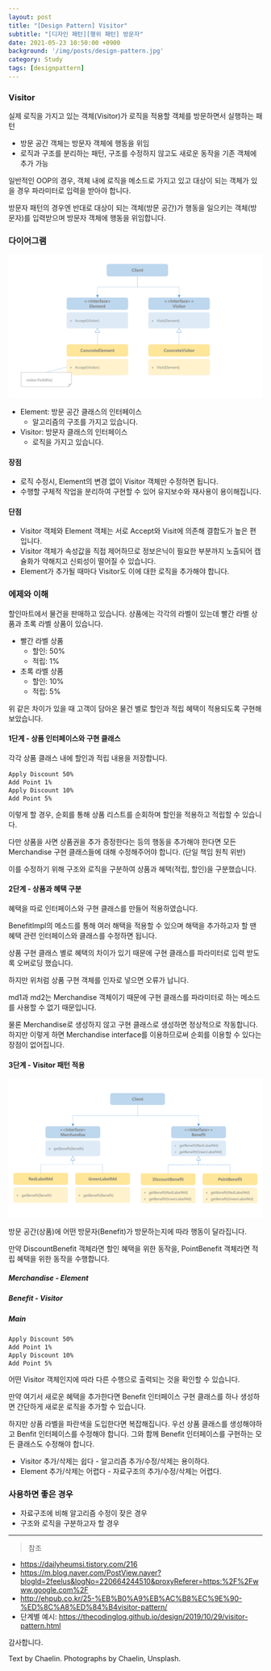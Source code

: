 ```yaml
---
layout: post
title: "[Design Pattern] Visitor"
subtitle: "[디자인 패턴][행위 패턴] 방문자"
date: 2021-05-23 10:50:00 +0900
background: '/img/posts/design-pattern.jpg'
category: Study
tags: [designpattern]
---
```

### Visitor
실제 로직을 가지고 있는 객체(Visitor)가 로직을 적용할 객체를 방문하면서 실행하는 패턴
* 방문 공간 객체는 방문자 객체에 행동을 위임
* 로직과 구조를 분리하는 패턴, 구조를 수정하지 않고도 새로운 동작을 기존 객체에 추가 가능

일반적인 OOP의 경우, 객체 내에 로직을 메소드로 가지고 있고 대상이 되는 객체가 있을 경우 파라미터로 입력을 받아야 합니다.

방문자 패턴의 경우엔 반대로 대상이 되는 객체(방문 공간)가 행동을 일으키는 객체(방문자)를 입력받으며 방문자 객체에 행동을 위임합니다. 

### 다이어그램
<img class="img-fluid" src="/img/posts/inPost/visitor-01.png">

* Element: 방문 공간 클래스의 인터페이스
    * 알고리즘의 구조를 가지고 있습니다.
* Visitor: 방문자 클래스의 인터페이스
    * 로직을 가지고 있습니다.

#### 장점
* 로직 수정시, Element의 변경 없이 Visitor 객체만 수정하면 됩니다.
* 수행할 구체적 작업을 분리하여 구현할 수 있어 유지보수와 재사용이 용이해집니다.

#### 단점
* Visitor 객체와 Element 객체는 서로 Accept와 Visit에 의존해 결합도가 높은 편입니다.
* Visitor 객체가 속성값을 직접 제어하므로 정보은닉이 필요한 부분까지 노출되어 캡슐화가 약해지고 신뢰성이 떨어질 수 있습니다. 
* Element가 추가될 때마다 Visitor도 이에 대한 로직을 추가해야 합니다.

### 에제와 이해
할인마트에서 물건을 판매하고 있습니다. 상품에는 각각의 라벨이 있는데 빨간 라벨 상품과 초록 라벨 상품이 있습니다.

* 빨간 라벨 상품
    * 할인: 50%
    * 적립: 1%
* 초록 라벨 상품
    * 할인: 10%
    * 적립: 5%

위 같은 차이가 있을 때 고객이 담아온 물건 별로 할인과 적립 혜택이 적용되도록 구현해보았습니다.

#### 1단계 - 상품 인터페이스와 구현 클래스
각각 상품 클래스 내에 할인과 적립 내용을 저장합니다.
<script src="https://gist.github.com/chaelin1211/2abeebbfeb25201e430daafb2dfd4fbb.js"></script>

<script src="https://gist.github.com/chaelin1211/977f745b532bd2da064a54d6285a5324.js"></script>

```
Apply Discount 50%
Add Point 1%
Apply Discount 10%
Add Point 5%
```

이렇게 할 경우, 순회를 통해 상품 리스트를 순회하며 할인을 적용하고 적립할 수 있습니다.

다만 상품을 사면 상품권을 추가 증정한다는 등의 행동을 추가해야 한다면 모든 Merchandise 구현 클래스들에 대해 수정해주어야 합니다. (단일 책임 원칙 위반)

이를 수정하기 위해 구조와 로직을 구분하여 상품과 혜택(적립, 할인)을 구분했습니다.

#### 2단계 - 상품과 혜택 구분
<script src="https://gist.github.com/chaelin1211/cf5c10a03e708540cd684c848eb6eced.js"></script>

혜택을 따로 인터페이스와 구현 클래스를 만들어 적용하였습니다.

BenefitImpl의 메소드를 통해 여러 해택을 적용할 수 있으며 해택을 추가하고자 할 땐 혜택 관련 인터페이스와 클래스를 수정하면 됩니다.

상품 구현 클래스 별로 혜택의 차이가 있기 때문에 구현 클래스를 파라미터로 입력 받도록 오버로딩 했습니다.

<script src="https://gist.github.com/chaelin1211/0c1fd57fe80412298ffb8a5a5d049f90.js"></script>

하지만 위처럼 상품 구현 객체를 인자로 넣으면 오류가 납니다. 

md1과 md2는 Merchandise 객체이기 때문에 구현 클래스를 파라미터로 하는 메소드를 사용할 수 없기 때문입니다.

물론 Merchandise로 생성하지 않고 구현 클래스로 생성하면 정상적으로 작동합니다. 하지만 이렇게 하면 Merchandise interface를 이용하므로써 순회를 이용할 수 있다는 장점이 없어집니다.

#### 3단계 - Visitor 패턴 적용
<img class="img-fluid" src="/img/posts/inPost/visitor-02.png">

방문 공간(상품)에 어떤 방문자(Benefit)가 방문하는지에 따라 행동이 달라집니다.

만약 DiscountBenefit 객체라면 할인 혜택을 위한 동작을, PointBenefit 객체라면 적립 혜택을 위한 동작을 수행합니다. 

##### Merchandise - Element
<script src="https://gist.github.com/chaelin1211/99f14ad6849159a88925ea6e90aff35f.js"></script>

##### Benefit - Visitor
<script src="https://gist.github.com/chaelin1211/7257d8d320a300d1872d7a52c9947c6a.js"></script>

##### Main
<script src="https://gist.github.com/chaelin1211/4ca5d64a3f10455d82af41b93408a9cc.js"></script>

```
Apply Discount 50%
Add Point 1%
Apply Discount 10%
Add Point 5%
```

어떤 Visitor 객체인지에 따라 다른 수행으로 출력되는 것을 확인할 수 있습니다.

만약 여기서 새로운 혜택을 추가한다면 Benefit 인터페이스 구현 클래스를 하나 생성하면 간단하게 새로운 로직을 추가할 수 있습니다.

하지만 상품 라벨을 파란색을 도입한다면 복잡해집니다. 우선 상품 클래스를 생성해야하고 Benfit 인터페이스를 수정해야 합니다. 그와 함께 Benefit 인터페이스를 구현하는 모든 클래스도 수정해야 합니다.

* Visitor 추가/삭제는 쉽다 - 알고리즘 추가/수정/삭제는 용이하다.
* Element 추가/삭제는 어렵다 - 자료구조의 추가/수정/삭제는 어렵다.

### 사용하면 좋은 경우
* 자료구조에 비해 알고리즘 수정이 잦은 경우
* 구조와 로직을 구분하고자 할 경우

*****

> 참조
* <a href="https://dailyheumsi.tistory.com/216">https://dailyheumsi.tistory.com/216</a>
* <a href="https://m.blog.naver.com/PostView.naver?blogId=2feelus&logNo=220664244510&proxyReferer=https:%2F%2Fwww.google.com%2F">https://m.blog.naver.com/PostView.naver?blogId=2feelus&logNo=220664244510&proxyReferer=https:%2F%2Fwww.google.com%2F</a>
* <a href="http://ehpub.co.kr/25-%EB%B0%A9%EB%AC%B8%EC%9E%90-%ED%8C%A8%ED%84%B4visitor-pattern/">http://ehpub.co.kr/25-%EB%B0%A9%EB%AC%B8%EC%9E%90-%ED%8C%A8%ED%84%B4visitor-pattern/</a>
* 단계별 예시: <a href="https://thecodinglog.github.io/design/2019/10/29/visitor-pattern.html">https://thecodinglog.github.io/design/2019/10/29/visitor-pattern.html</a>

감사합니다.

<p class = "placeholder">Text by Chaelin. Photographs by Chaelin, Unsplash.</p>